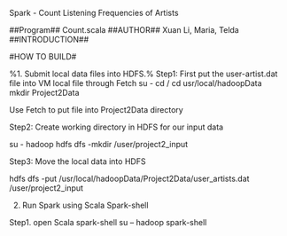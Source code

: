 Spark - Count Listening Frequencies of Artists

##Program##
Count.scala
##AUTHOR##
Xuan Li, Maria, Telda
##INTRODUCTION##


#HOW TO BUILD#

%1.	Submit local data files into HDFS.%
  Step1: First put the user-artist.dat file into VM local file through Fetch
su - 
cd /
cd usr/local/hadoopData  
mkdir Project2Data

Use Fetch to put file into Project2Data directory


Step2: Create working directory in HDFS for our input data

su - hadoop
hdfs dfs -mkdir /user/project2_input

Step3: Move the local data into HDFS

hdfs dfs -put /usr/local/hadoopData/Project2Data/user_artists.dat /user/project2_input



2.	Run Spark using Scala Spark-shell

Step1. open Scala spark-shell
su – hadoop
spark-shell


